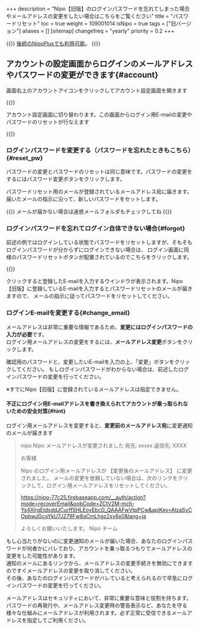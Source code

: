 +++
description = "Nipo【旧版】のログインパスワードを忘れてしまった場合やメールアドレスの変更をしたい場合はこちらをご覧ください"
title = "パスワードリセット"
toc = true
weight = 109001014
isNipo = true
tags = ["旧バージョン"]
aliases = []
[sitemap]
  changefreq = "yearly"
  priority = 0.2
+++



{{<note>}}
[後続のNipoPlusでも利用可能](/docs/manual/account/email/#password)。
{{</note>}}



## アカウントの設定画面からログインのメールアドレスやパスワードの変更ができます{#account}

画面右上のアカウントアイコンをクリックしてアカウント設定画面を開きます

{{<iTablet filename="accountSetting" msg="右上のボタンをクリック"  alice="ok">}}



アカウント設定画面に切り替わります。この画面からログイン用E-mailの変更やパスワードのリセットが行なえます

{{<iTablet filename="changePw" msg="パスワードやメアドの変更ができます"  alice="ok">}}


### ログインパスワードを変更する（パスワードを忘れたときもこちら）{#reset_pw}

パスワードの変更とパスワードのリセットは同じ意味です。パスワードの変更をするにはパスワード変更ボタンをクリックします。


パスワードリセット用のメールが登録されているメールアドレス宛に届きます。
届いたメールの指示に沿って、新しいパスワードをセットします。

{{<alice pos="left" icon="default">}}
メールが届かない場合は迷惑メールフォルダもチェックしてね
{{</alice>}}

### ログインパスワードを忘れてログイン自体できない場合{#forgot}

前述の例ではログインしている状態でパスワードをリセットしますが、そもそもログインパスワードが分からずにログインできない場合は、
ログイン画面に同様のパスワードリセットボタンが配置されているのでこちらをクリックします。

{{<iTablet filename="forgotPassWord" msg="パスワードが分からずにログインできない場合はパスワードをリセットします"  alice="ok">}}


クリックすると登録したE-mailを入力するウインドウが表示されます。Nipo【旧版】に登録しているE-mailを入力するとパスワードリセットのメールが届きますので、
メールの指示に従ってパスワードをリセットしてください。

### ログインE-mailを変更する{#change_email}

メールアドレスは非常に重要な情報であるため、**変更にはログインパスワードの入力が必要**です。  
ログイン用メールアドレスの変更をするには、**メールアドレス変更**ボタンをクリックします。  


確認用のパスワードと、変更したいE-mailを入力の上、「変更」ボタンをクリックしてください。
もしログインパスワードがわからない場合は、前述したログインパスワードの変更を行ってください。

※すでにNipo【旧版】に登録されているメールアドレスは指定できません。

#### 不正にログイン用E-mailアドレスを書き換えられてアカウントが乗っ取られないための安全対策{#hint}

ログイン用メールアドレスを変更すると、**変更前のメールアドレス宛**に変更通知のメールが届きます



<blockquote>

nipo
Nipo メールアドレスが変更されました
宛先: xxxxx
返信先: XXXX

お客様

Nipo のログイン用メールアドレスが 【変更後のメールアドレス】 に変更されました。
メールの変更を依頼していない場合は、次のリンクをクリックして、ログイン用メールアドレスをリセットしてください。

https://nipo-77c25.firebaseapp.com/__auth/action?mode=recoverEmail&oobCode=ZCtV2M-mch-Ys4XlrgEtdsddJCurffSHLEoyEbcG_QAAAFwVtpPCw&apiKey=AlzaSyCOpbwJGcoYkU7J279Fw8qCmLhgz2xy6x0&lang=ja

よろしくお願いいたします。
Nipo チーム
</blockquote>


もし心当たりがないのに変更通知のメールが届いた場合、あなたのログインパスワードが何者かにバレており、アカウントを乗っ取るつもりでメールアドレスの変更をした可能性があります。  
通知のメールにあるリンクから、メールアドレスの変更手続きを無効にできますのですぐメールアドレスの変更を取り消してください。  
その後、あなたのログインパスワードがバレていると考えられるので早急にログインパスワードの変更を行ってください。  

メールアドレスはセキュリティにおいて、非常に重要な意味と役割を持ちます。パスワードの再発行や、メールアドレス変更時の警告表示など、あなたを守る様々な仕組みにメールアドレスが利用されます。必ず正常に受信できるメールアドレスを指定してご利用ください。
